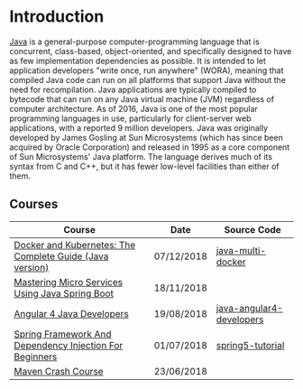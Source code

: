# Introduction
[Java](https://en.wikipedia.org/wiki/Java_(programming_language)) is a general-purpose computer-programming language that is concurrent, class-based, object-oriented, and specifically designed to have as few implementation dependencies as possible. It is intended to let application developers "write once, run anywhere" (WORA), meaning that compiled Java code can run on all platforms that support Java without the need for recompilation. Java applications are typically compiled to bytecode that can run on any Java virtual machine (JVM) regardless of computer architecture. As of 2016, Java is one of the most popular programming languages in use, particularly for client-server web applications, with a reported 9 million developers. Java was originally developed by James Gosling at Sun Microsystems (which has since been acquired by Oracle Corporation) and released in 1995 as a core component of Sun Microsystems' Java platform. The language derives much of its syntax from C and C++, but it has fewer low-level facilities than either of them.

## Courses
| Course                                                                                                                                         | Date               | Source Code                                                                                         |
| ----------------------------------------------------------------------------------------------------------------------------------------------- | ------------------- | --------------------------------------------------------------------------------------------------- |
| [Docker and Kubernetes: The Complete Guide (Java version)](/projects/java-multi-docker.md)                                                                                                               | 07/12/2018 | [java-multi-docker](https://github.com/peelmicro/java-multi-docker)                                         |
| [Mastering Micro Services Using Java Spring Boot](java-mastering-micro-services-using-java-sprint-boot.md)                                                                                                               | 18/11/2018 |                                          |
| [Angular 4 Java Developers](java-angular-4-java-developers.md)                                                                                                               | 19/08/2018 | [java-angular4-developers](https://github.com/peelmicro/java-angular4-developers)                                         |
| [Spring Framework And Dependency Injection For Beginners](java-spring-framework-video-tutorial.md)                                                                                                               | 01/07/2018 | [spring5-tutorial](https://github.com/peelmicro/spring5-tutorial)                                         |
| [Maven Crash Course](java-mavencrashcourse.md) | 23/06/2018 | |